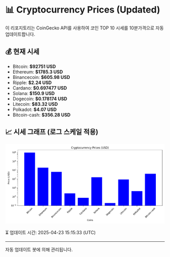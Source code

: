 
# 📊 Cryptocurrency Prices (Updated)

이 리포지토리는 CoinGecko API를 사용하여 코인 TOP 10 시세를 10분가격으로 자동 업데이트합니다.

## 💰 현재 시세
- Bitcoin: **$92751 USD**
- Ethereum: **$1785.3 USD**
- Binancecoin: **$605.98 USD**
- Ripple: **$2.24 USD**
- Cardano: **$0.697477 USD**
- Solana: **$150.9 USD**
- Dogecoin: **$0.178174 USD**
- Litecoin: **$83.32 USD**
- Polkadot: **$4.07 USD**
- Bitcoin-cash: **$356.28 USD**

## 📈 시세 그래프 (로그 스케일 적용)
![Crypto Prices](crypto_prices.png)

⏳ 업데이트 시간: 2025-04-23 15:15:33 (UTC)

---
자동 업데이트 봇에 의해 관리됩니다.
